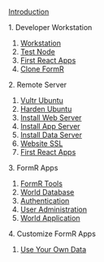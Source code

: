 
<h>[Introduction                ](/fr0001_FormR-Introduction.md)

<h>1. Developer Workstation</h>
 1. [Workstation			    ](/Setup/fr0101_Setup-Developer-Workstation.md)  
 2. [Test Node 		        	](/Setup/fr0102_Test-Node.md)             
 3. [First React Apps 			](/Setup/fr0102_First-React-Apps.md)             
 4. [Clone FormR                ](/Setup/fr0103_Clone-FormR.md)										

<h>2. Remote Server</h>
 1. [Vultr Ubuntu               ](/Setup/fr0301_Setup-Vultr-Ubuntu.md)
 2. [Harden Ubuntu              ](/Setup/fr0302_Setup-Hardening-Ubuntu.md)
 3. [Install Web Server         ](/Setup/fr0303_Setup-Web-Server-Ubuntu.md)
 4. [Install App Server         ](/Setup/fr0304_Setup-App-Server-Ubuntu.md)
 5. [Install Data Server        ](/Setup/fr0305_Setup-Data-Server-Ubuntu.md)
 6. [Website SSL                ](/Setup/fr0306_Setup-Website-SSL-Ubuntu.md)
 7. [First React Apps           ](/Setup/fr0307_Setup-React-Apps-Ubuntu.md)

<h>3. FormR Apps</h>
 1. [FormR Tools                ](/FormR/fr0401_FRTools-Setup.md)
 2. [World Database             ](/FormR/fr0401_World-Database-Access.md)
 3. [Authentication             ](/FormR/fr0402_Authentication.md)
 4. [User Administration        ](/FormR/fr0403_User-Administration.md)
 5. [World Application          ](/FormR/fr0404_Complete-World-Application.md)

<h>4. Customize FormR Apps</h>
 1. [Use Your Own Data          ](/FormR/fr0501_Use-Your_Qwn_Data.md)

<!-- 
<h>5. Deploy FormR Apps</h>
 1. [Deploy to Remote Server    ](/FormR/fr0601_Deloy-To-Remote_Server.md)
 -->